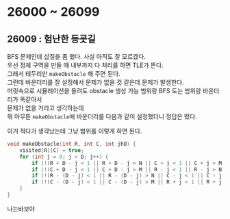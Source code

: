 # 26000 ~ 26099


## 26009 : 험난한 등굣길
BFS 문제인데 삽질을 좀 했다. 사실 아직도 잘 모르겠다.  
우선 정체 구역을 만들 때 내부까지 다 처리를 하면 TLE가 뜬다.  
그래서 테두리만 `makeObstacle` 해 주면 된다.  
그런데 바운더리를 잘 설정해서 문제가 없을 것 같은데 문제가 발생한다.  
머릿속으로 시뮬레이션을 돌려도 obstacle 생성 가능 범위랑 BFS 도는 범위랑 바운더리가 똑같아서  
문제가 없을 거라고 생각하는데  
뭐 아무튼 `makeObstacle`에 바운더리를 다음과 같이 설정했더니 정답은 떴다.

이거 적다가 생각났는데 그냥 범위를 이렇게 하면 된다.  
```cpp
void makeObstacle(int R, int C, int jhD) {
	visited[R][C] = true;
	for (int j = 0; j < D; j++) {
		if (!(R + D - j < 1 || R + D - j > N || C + j < 1 || C + j > M))		visited[R + D - j][C + j] = true;
		if (!(C + D - j < 1 || C + D - j > M || R - j < 1 || R - j > N))		visited[R - j][C + D - j] = true;
		if (!(R - (D - j) < 1 || R - (D - j) > N || C - j < 1 || C - j > M))	visited[R - (D - j)][C - j] = true;
		if (!(C - (D - j) < 1 || C - (D - j) > M || R + j < 1 || R + j > N))	visited[R + j][C - (D - j)] = true;
	}
}
```
나는바보야
